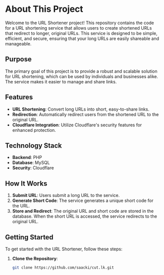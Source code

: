 # About This Project

Welcome to the URL Shortener project! This repository contains the code for a URL shortening service that allows users to create shortened URLs that redirect to longer, original URLs. This service is designed to be simple, efficient, and secure, ensuring that your long URLs are easily shareable and manageable.

## Purpose

The primary goal of this project is to provide a robust and scalable solution for URL shortening, which can be used by individuals and businesses alike. The service makes it easier to manage and share links.

## Features

- **URL Shortening**: Convert long URLs into short, easy-to-share links.
- **Redirection**: Automatically redirect users from the shortened URL to the original URL.
- **Cloudflare Integration**: Utilize Cloudflare's security features for enhanced protection.

## Technology Stack

- **Backend**: PHP
- **Database**: MySQL
- **Security**: Cloudflare

## How It Works

1. **Submit URL**: Users submit a long URL to the service.
2. **Generate Short Code**: The service generates a unique short code for the URL.
3. **Store and Redirect**: The original URL and short code are stored in the database. When the short URL is accessed, the service redirects to the original URL.

## Getting Started

To get started with the URL Shortener, follow these steps:

1. **Clone the Repository**: 
   ```bash
   git clone https://github.com/saacki/cut.lk.git
